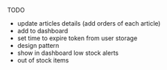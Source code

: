 TODO
- update articles details (add orders of each article)
- add to dashboard
- set time to expire token from user storage 
- design pattern
- show in dashboard low stock alerts
- out of stock items
